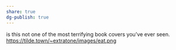 ```yaml
---
share: true
dg-publish: true
---
```

is this not one of the most terrifying book covers you’ve ever seen. https://tilde.town/~extratone/images/eat.png